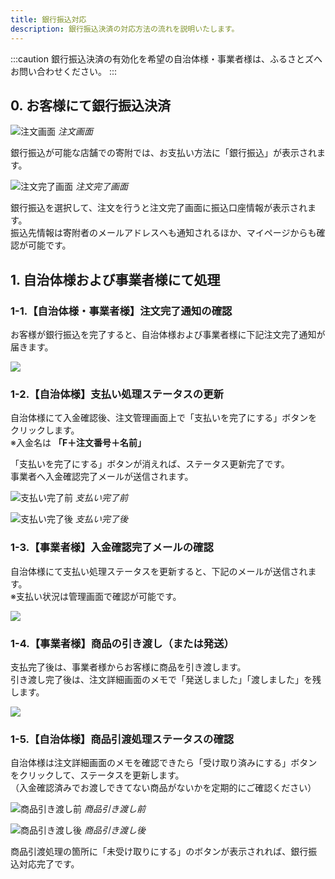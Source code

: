 ```yaml
---
title: 銀行振込対応
description: 銀行振込決済の対応方法の流れを説明いたします。
---
```


:::caution
銀行振込決済の有効化を希望の自治体様・事業者様は、ふるさとズへお問い合わせください。
:::

## 0. お客様にて銀行振込決済

![注文画面](/src/assets/images/lg_banktransfer_01.png)
*注文画面*

銀行振込が可能な店舗での寄附では、お支払い方法に「銀行振込」が表示されます。 

![注文完了画面](/src/assets/images/lg_banktransfer_02.png)
*注文完了画面*

銀行振込を選択して、注文を行うと注文完了画面に振込口座情報が表示されます。  
振込先情報は寄附者のメールアドレスへも通知されるほか、マイページからも確認が可能です。

## 1. 自治体様および事業者様にて処理

### 1-1.【自治体様・事業者様】注文完了通知の確認

お客様が銀行振込を完了すると、自治体様および事業者様に下記注文完了通知が届きます。

![](/src/assets/images/lg_banktransfer_03.png)

### 1-2.【自治体様】支払い処理ステータスの更新

自治体様にて入金確認後、注文管理画面上で「支払いを完了にする」ボタンをクリックします。  
※入金名は **「F＋注文番号＋名前」**

「支払いを完了にする」ボタンが消えれば、ステータス更新完了です。  
事業者へ入金確認完了メールが送信されます。

![支払い完了前](/src/assets/images/lg_banktransfer_04.png)
*支払い完了前*

![支払い完了後](/src/assets/images/lg_banktransfer_05.png)
*支払い完了後*

### 1-3.【事業者様】入金確認完了メールの確認

自治体様にて支払い処理ステータスを更新すると、下記のメールが送信されます。  
※支払い状況は管理画面で確認が可能です。

![](/src/assets/images/lg_banktransfer_06.png)

### 1-4.【事業者様】商品の引き渡し（または発送）

支払完了後は、事業者様からお客様に商品を引き渡します。  
引き渡し完了後は、注文詳細画面のメモで「発送しました」「渡しました」を残します。

![](/src/assets/images/lg_banktransfer_07.png)

### 1-5.【自治体様】商品引渡処理ステータスの確認

自治体様は注文詳細画面のメモを確認できたら「受け取り済みにする」ボタンをクリックして、ステータスを更新します。  
（入金確認済みでお渡しできてない商品がないかを定期的にご確認ください）

![商品引き渡し前](/src/assets/images/lg_banktransfer_08.png)
*商品引き渡し前*

![商品引き渡し後](/src/assets/images/lg_banktransfer_09.png)
*商品引き渡し後*

商品引渡処理の箇所に「未受け取りにする」のボタンが表示されれば、銀行振込対応完了です。